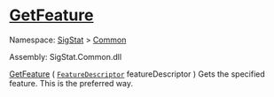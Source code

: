 # [GetFeature](./Signature-100663438.md)

Namespace: [SigStat]() > [Common](./../README.md)

Assembly: SigStat.Common.dll

[GetFeature](./Signature-100663438.md) ( [`FeatureDescriptor`](./../FeatureDescriptor.md) featureDescriptor )              Gets the specified feature. This is the preferred way.
